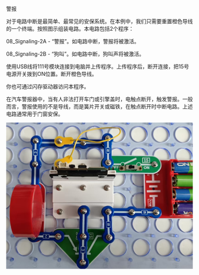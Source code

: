 警报

对于电路中断是最简单、最常见的安保系统。在本例中，我们只需要重置橙色导线的一个终端。按照图示组装电路。本电路包括2个程序：

08_Signaling-2A - “警报”。如电路中断，警报将被激活。

08_Signaling-2B - “狗叫”。如电路中断，狗叫声将被激活。

使用USB线将111号模块连接到电脑并上传程序。上传程序后，断开连接，把15号电源开关拨到ON位置。断开橙色导线。

你也可通过闪存驱动器访问本程序。

在汽车警报器中，当有人非法打开车门或引擎盖时，电触点断开，触发警报。一般而言，警报使用的不是导线，而是簧片开关或磁铁，在触点断开时中断电路。上述电路通常用于门窗安保。

![](084p1.jpg)